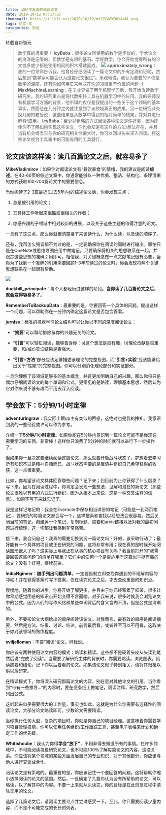 ```yaml
---
title: 如何不发疯的阅读论文
date: 2019-10-12 07:17:55
thumbnail: https://i.loli.net/2019/10/12/mY2ZCa8WDO1A4kL.png
tags: 论文-续
categories: 杂谈
---
```


转载自新智元

<!--more-->

> 数学真的很重要！
**IcyBaba**：很多论文所使用的数学是类似的，学术论文的海洋是无限的，但数学是有限的基石。学好数学，你会开始觉得所有的论文或多或少都是使用相同的积木搭建而成。
<a href="https://sm.ms/image/RqguJSyakQLY3Di" target="_blank"><img src="https://i.loli.net/2019/10/12/RqguJSyakQLY3Di.jpg" ></a>
**approximately_wrong**：我的一位导师告诉我，他曾经仔细阅读了一篇论文中的所有定理和证明，然后想到“数学家可能会认为这篇论文很烂”。乐观地说，我认为重要的不仅是数学的深度，还有你如何用它来解决在你的领域里有价值的问题:-)
**MaxMachineLearning**：在工业界做了两年机器学习后，我开始攻读数学研究生。我的研究重点是将代数拓扑工具在机器学习中的应用。我的导师没有机器学习方面的背景，他所知的仅仅是我提出的一些关于这个领域的基本事实，然而他在几分钟之内就注意到了该领域真正的成果。另一位研究非交换几何的教授说，这些结果是从数学中得到的相对简单的结果，并对其进行解释/应用。
**IcyBaba**：至少以粗略的方式阅读各种论文是件好事，因为即使你不了解如何实现这些论文，你也会知道有这样的方法/想法存在，并且当有机会或当它与你的研究相关性很大时，你可以回过头来深入阅读。将这些论文视为工具箱中的可能有用的工具就行。

## 论文应该这样读：读几百篇论文之后，就容易多了

**MikeVladimirov**：如果你对阅读论文有“暴饮暴食”的情绪，我的建议是阅读**综述**。在40-60页的综述文章中，你通常能够以一种优美、整洁、结构化、条理清晰的方式获取100-200篇论文中的重要信息。

当你阅读了2-3篇最近(过去5年内)的综述论文后，你会发现三点：

1. 总是被引用的论文；

2. 其具体工作听起来很酷或很相关的作者；

3. 你感兴趣的子领域中相对较新的进展，以及关于这些主题的值得注意的论文。

一旦有了这三点，那么你就很清楚接下来该读什么，为什么读，以及读的顺序了。

还有，我再怎么强调都不为过的是，一定要确保你在阅读的同时进行输出。哪怕只是在OneNote或思维导图应用中做笔记。只要确保将相关的思想联系在一起，并跟踪这些思想的准确引用即可。相信我，对关键概念做一点文献笔记很有必要，当你为了找到一个准确的引用需要回顾1-3年前读过的论文时，你会发现将两个关键思想联系在一起很有帮助。

<a href="https://sm.ms/image/RE2YnwqHXUof1rp" target="_blank"><img src="https://i.loli.net/2019/10/12/RE2YnwqHXUof1rp.jpg" /></a>

**duckbill_principate**：每个人都经历过这样的阶段。**当你读了几百篇论文之后，就会变得容易多了**。

**RememberToBackupData**：最重要的是，你要回答一个具体的问题。提出这样一个问题，可以帮助你在一分钟内确定这篇论文是否包含答案。

**jurniss**：标准的机器学习论文结构可以让你以不同的深度阅读论文：

- “**摘要**”可以帮助排除与你的兴趣无关的论文。

- “**引言**”可以轻松阅读，能够告诉你：a)这个想法是否有趣，b)理论贡献是否重要，和/或c)实证结果是否强大。

- “**引言+方法**”部分应该足够描述该理论的完整视图，而“**引言+实验**”应该能够给出关于“性能”的完整视图。你可以分别消化理论部分和实证部分。

一旦你理解了该领域足够多的基本概念，并且更加明确自己的兴趣，那么你将只是偶尔仔细阅读论文的每个单词和公式。更常见的是略读，理解基本思想，然后认为它对你来说不够有趣而不用去深入阅读。

## 学会放下：5分钟/1小时定律


**adventuringraw**：我实际上跟up主有类似的困惑，这绝对也是我的挣扎。我意识到我的一些经验或许可以作为参考。

介绍一下**5分钟/1小时定律**。如果你能在5分钟内意识到一篇论文可能不是你现在需要学习的东西，非常棒！这样你只浪费了5分钟的时间就可以进行下一步操作了。

但如果你一旦决定要继续阅读这篇论文，那么就要开启战斗状态了。梦想着去学习所有知识不过是精神自嗨而已，战斗状态需要的是厘清并组织自己希望获得的收获，这一点很重要。

比如，你希望该论文具体回答哪些问题？记下来；到目前为止你获得了什么启发？写下来。因为在阅读过程中，你肯定会发现一些想法、见解和潜在的新论文（那些论文很难以有用的方式进行组织，因为从根本上来说，这是一种交叉注释的信息），如果不写下来就忘记了。

我是这样记笔记的：我会在Evernote中保存相当详细的笔记（可能是一到两页笔记），要研究的每篇论文都会写一个，这样搜索和查找以前想法会很容易。然后关闭当前的笔记，创建另一个笔记，复制标题、摘要和arxiv链接以及对我的最初问题进行梳理，这一切都让我感到非常痛苦。

接下来，我会问自己：我真的需要切换到另一篇论文吗？好的，该采取行动了；最好能有一个具体的项目或正在研究的问题，这将非常有用；现在真的是时候开始阅读图形嵌入了吗？这实际上与我正在从事的核心项目有关吗？我当前打开的“我需要回答这些问题”的清单在哪里？它们中的任何一个是否适用于这篇似乎挺有趣的论文？没有？好吧，继续前进。

**IndiaNgineer**：**随手列出问题清单**，一定要抵制立即查找你遇到的不理解内容的冲动！并在获得答案时写下答案，仅在读完论文之后，才去查阅里面的知识点。

慢慢地，随着你的进步，你将开始了解更多，并且由于你已经积累了框架，很多让你早期感觉困惑的知识点开始变得不言而喻。对于我来说，很多时候我会浏览论文中的公式。因为人们的写作风格和某些单词背后的含义含糊不清，但是公式是清晰的。

另外，不要按论文大纲给出的顺序阅读该论文。对我而言，最有效的顺序是阅读摘要，然后是方法、结果、讨论、结论。前言最后看，或者甚至可以不用看，这取决于你对该领域的熟练程度。

**eviljelloman**：不要“阅读”论文。听我说。

你应该有两种使用论文内容的模式：略读和精读。这些都不是硬着头皮从头读到尾然后说“完成了阅读”。当需要了解研究主体的背景时，你需要略读。浏览图表，阅读摘要和结论，记下你以后要看的论文。如果该论文似乎特别相关，请将其归档以供以后研究。

在精读模式下，你将深入研究那篇论文的内容，别在意对其他论文的引用。当你看到“带有一些推导...”的内容时，要在便条纸上做笔记，阅读注释，研究数学，然后列出公式。

这听起来似乎需要很大的工作量，事实也如此。这就是为什么你需要有选择性的阅读论文，大部分论文略读即可，少数论文需要精读。

当你执行任何大型，复杂的项目时，你就是你自己的项目经理。这意味着你需要学习项目管理技能。你可以使用任务组织/工作跟踪工具，甚至电子表格来计划和确定工作的优先级。

**Whitishcube**：我认为你得**学会“放下”**，不用非得去知道所有的事情。在许多领域中，不可能阅读每篇研究论文，也不可能100％了解每篇论文的内容，这没关系。你应该将某个领域的某些方面发展自己的专业知识，对于其他部分，你应该与他人进行交谈或合作。

阅读论文是有策略的。最重要的是，你应该记住一个要回答的问题。这将帮助你缩小选择阅读的论文的范围。然后，一旦确定了几篇你认为会有所帮助的论文，可以略读，以了解其中的内容。不要一上来就从头读完，你的目标是在此浏览过程中清除无用的论文。

选择了几篇论文后，请阅读主要论点并尝试感受一下。至此，你只需要阅读少量内容，而不是不可能完成的长长的列表。


